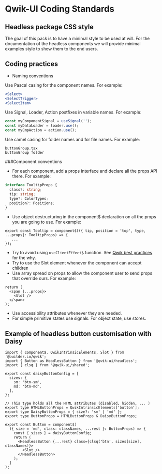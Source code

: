 # Qwik-UI Coding Standards

## Headless package CSS style

The goal of this pack is to have a minimal style to be used at will. For the documentation of the headless components we will provide minimal examples style to show them to the end users.

## Coding practices

- Naming conventions

Use Pascal casing for the component names. For example:

```jsx
<Select>
<SelectTrigger>
<SelectItem>
```

Use Signal, Loader, Action postfixes in variable names. For example:

```js
const myComponentSignal = useSignal('');
const myDataLoader = loader.use();
const myCmpAction = action.use();
```

Use camel casing for folder names and for file names. For example:

```
buttonGroup.tsx
buttonGroup folder
```

###Component conventions

- For each component, add a props interface and declare all the props API there. For example:

```ts
interface TooltipProps {
  class?: string;
  tip: string;
  type?: ColorTypes;
  position?: Positions;
}
```

- Use object destructuring in the component$ declaration on all the props you are going to use. For example:

```tsx
export const Tooltip = component$(({ tip, position = 'top', type, ...props}: TooltipProps) => {
   ...
});
```

- Try to avoid using `useClientEffect$` function. See [Qwik best practices](https://qwik.builder.io/docs/cheat/best-practices/) for the why.
- Try to use the Slot element whenever the component can accept children
- Use array spread on props to allow the component user to send props that override ours. For example:

```tsx
return (
  <span {...props}>
    <Slot />
  </span>
);
```

- Use accessibility attributes whenever they are needed.
- For simple primitive states use signals. For object state, use stores.

## Example of headless button customisation with Daisy

```tsx
import { component$, QwikIntrinsicElements, Slot } from '@builder.io/qwik';
import { Button as HeadlessButton } from '@qwik-ui/headless';
import { clsq } from '@qwik-ui/shared';

export const daisyButtonConfig = {
  sizes: {
    sm: 'btn-sm',
    md: 'btn-md',
  },
};

// This type holds all the HTML attributes (disabled, hidden, ... )
export type HTMLButtonProps = QwikIntrinsicElements['button'];
export type DaisyButtonProps = { size?: 'sm' | 'md' };
export type ButtonProps = HTMLButtonProps & DaisyButtonProps;

export const Button = component$(
  ({ size = 'md', class: classNames, ...rest }: ButtonProps) => {
    const { sizes } = daisyButtonConfig;
    return (
      <HeadlessButton {...rest} class={clsq('btn', sizes[size], classNames)}>
        <Slot />
      </HeadlessButton>
    );
  }
);
```
